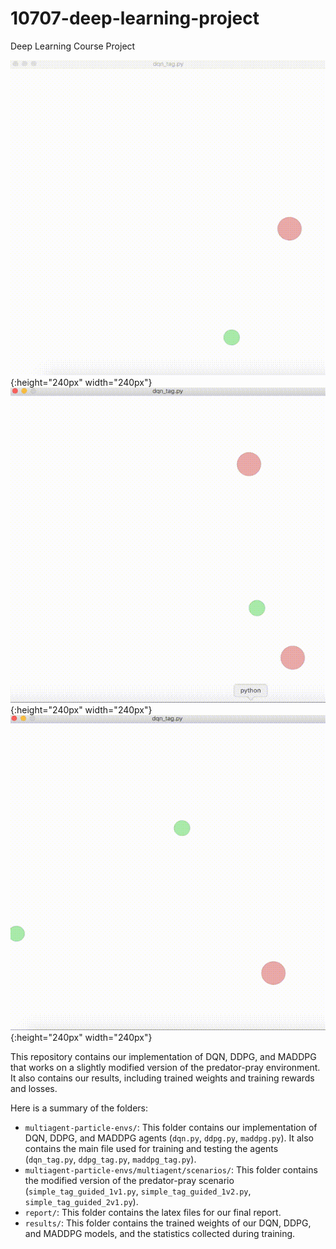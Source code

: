# 10707-deep-learning-project
Deep Learning Course Project

![](results/dqn_1vs1/dqn_1vs1.gif "DQN 1 vs 1") {:height="240px" width="240px"}
![](results/dqn_1vs2/dqn_1vs2.gif "DQN 1 vs 2") {:height="240px" width="240px"}
![](results/dqn_2vs1/dqn_2vs1.gif "DQN 2 vs 1") {:height="240px" width="240px"}

This repository contains our implementation of DQN, DDPG, and MADDPG that works on a slightly modified version of the predator-pray environment. It also contains our results, including trained weights and training rewards and losses.

Here is a summary of the folders:
* `multiagent-particle-envs/`: This folder contains our implementation of DQN, DDPG, and MADDPG agents (`dqn.py`, `ddpg.py`, `maddpg.py`). It also contains the main file used for training and testing the agents (`dqn_tag.py`, `ddpg_tag.py`, `maddpg_tag.py`).
* `multiagent-particle-envs/multiagent/scenarios/`: This folder contains the modified version of the predator-pray scenario (`simple_tag_guided_1v1.py`, `simple_tag_guided_1v2.py`, `simple_tag_guided_2v1.py`).
* `report/`: This folder contains the latex files for our final report.
* `results/`: This folder contains the trained weights of our DQN, DDPG, and MADDPG models, and the statistics collected during training.

